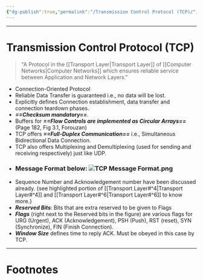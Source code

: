 ```yaml
---
{"dg-publish":true,"permalink":"/Transmission Control Protocol (TCP)/","tags":["CompSci","CompNet"]}
---
```



---
# Transmission Control Protocol (TCP)
> "A Protocol in the [[Transport Layer\|Transport Layer]] of [[Computer Networks\|Computer Networks]] which ensures reliable service between Application and Network Layers."

- Connection-Oriented Protocol
- Reliable Data Transfer is guaranteed i.e., no data will be lost.
- Explicitly defines Connection establishment, data transfer and connection teardown phases.
- ***==Checksum mandatory==***.
- Buffers for ***==Flow Controls are implemented as Circular Arrays==*** (Page 182, Fig 3.1, Forouzan)
- TCP offers ***==Full-Duplex Communication==*** i.e., Simultaneous Bidirectional Data Connection.
- TCP also offers Multiplexing and Demultiplexing (used for sending and receiving respectively) just like UDP.
- ### Message Format below: ![TCP Message Format.png](/img/user/Vaulted%20Images/TCP%20Message%20Format.png)
- Sequence Number and Acknowledgement number have been discussed already. {see highlighted portion of [[Transport Layer#^4\|Transport Layer#^4]] and [[Transport Layer#^6\|Transport Layer#^6]] to know more.}
- ***Reserved Bits***: Bits that are extra reserved to be given to Flags
- ***Flags*** (right next to the Reserved bits in the figure) are various flags for URG (Urgent), ACK (Acknowledgement), PSH (Push), RST (reset), SYN (Synchronize), FIN (Finish Connection).
- ***Window Size*** defines time to reply ACK. Must be obeyed in this case by TCP.


---
# Footnotes